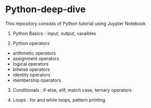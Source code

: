 # Python-deep-dive

This repository consists of Python tutorial using Juypter Notebook

1. Python Basics - input, output, varaibles

2. Python operators
* arithmetic operators
* assignment operators
* logical operators
* bitwise operators
* identity operators
* membership operators

3. Conditionals : if-else, elif, match case, ternary operators

4. Loops : for and while loops, pattern printing
